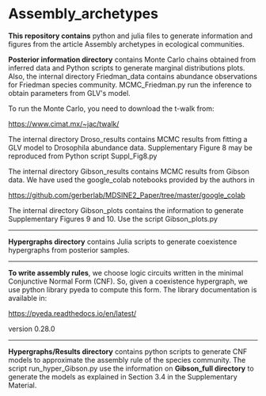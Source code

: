 # Assembly_archetypes

__This repository contains__ python and julia files to generate information and figures from the article Assembly archetypes in ecological communities. 

__Posterior information directory__ contains Monte Carlo chains obtained from inferred data and Python scripts to generate marginal distributions plots. Also, the internal directory Friedman_data contains abundance observations for Friedman species community. MCMC_Friedman.py run the inference to obtain parameters from GLV's model. 

To run the Monte Carlo, you need to download the t-walk from:

<https://www.cimat.mx/~jac/twalk/>

The internal directory Droso_results contains MCMC results from fitting a GLV model to Drosophila abundance data. Supplementary Figure 8 may be reproduced from Python script Suppl_Fig8.py 

The internal directory Gibson_results contains MCMC results from Gibson data. We have used the google_colab notebooks provided by the authors in 

<https://github.com/gerberlab/MDSINE2_Paper/tree/master/google_colab>

The internal directory Gibson_plots contains the information to generate Supplementary Figures 9 and 10. Use the script Gibson_plots.py

___________

__Hypergraphs directory__ contains Julia scripts to generate coexistence hypergraphs from posterior samples.  

___________

__To write assembly rules__, we choose logic circuits written in the minimal Conjunctive Normal Form (CNF). So, given a coexistence hypergraph, we use python library pyeda to compute this form. The library documentation is available in:

<https://pyeda.readthedocs.io/en/latest/> 

version 0.28.0

___________

__Hypergraphs/Results directory__ contains python scripts to generate CNF models to approximate the assembly rule of the species community. The script run_hyper_Gibson.py use the information on __Gibson_full directory__ to generate the models as explained in Section 3.4 in the Supplementary Material. 